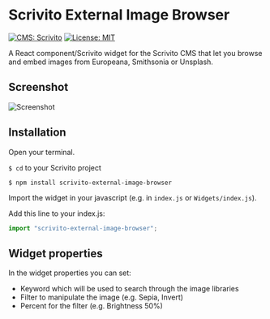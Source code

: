 # Scrivito External Image Browser
[![CMS: Scrivito](https://img.shields.io/badge/CMS-Scrivito-brightgreen.svg)](https://scrivito.com) [![License: MIT](https://img.shields.io/badge/License-MIT-blue.svg)](https://opensource.org/licenses/MIT)

A React component/Scrivito widget for the Scrivito CMS that let you browse and embed images from Europeana, Smithsonia or Unsplash.

## Screenshot

![Screenshot](https://raw.githubusercontent.com/mdwp/scrivito-piechart/main/external-image-browser.png)

## Installation

Open your terminal.

`$ cd` to your Scrivito project

```shell
$ npm install scrivito-external-image-browser
```

Import the widget in your javascript (e.g. in `index.js` or `Widgets/index.js`).

Add this line to your index.js:

```js
import "scrivito-external-image-browser";
```

## Widget properties

In the widget properties you can set:

- Keyword which will be used to search through the image libraries
- Filter to manipulate the image (e.g. Sepia, Invert)
- Percent for the filter (e.g. Brightness 50%)